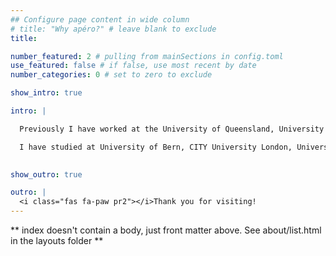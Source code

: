 ```yaml
---
## Configure page content in wide column
# title: "Why apéro?" # leave blank to exclude
title: 

number_featured: 2 # pulling from mainSections in config.toml
use_featured: false # if false, use most recent by date
number_categories: 0 # set to zero to exclude

show_intro: true

intro: |

  Previously I have worked at the University of Queensland, University of Zurich and Swansea University. 

  I have studied at University of Bern, CITY University London, University of Groningen, AGH University of Science and Technology and University of Wroclaw.
  

show_outro: true

outro: |
  <i class="fas fa-paw pr2"></i>Thank you for visiting!
---
```


** index doesn't contain a body, just front matter above.
See about/list.html in the layouts folder **